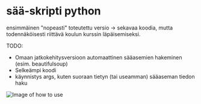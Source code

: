 # sää-skripti python
ensimmäinen "nopeasti" toteutettu versio -> sekavaa koodia, mutta todennäköisesti riittävä koulun kurssin läpäisemiseksi.

TODO:
- Omaan jatkokehitysversioon automaattinen sääasemien hakeminen (esim. beautifulsoup)
- Selkeämpi koodi
- käynnistys args, kuten suoraan tietyn (tai useamman) sääaseman tiedon haku


![Image of how to use](https://i.ibb.co/Yj7B5gx/python-saa-screencapture.gif)
